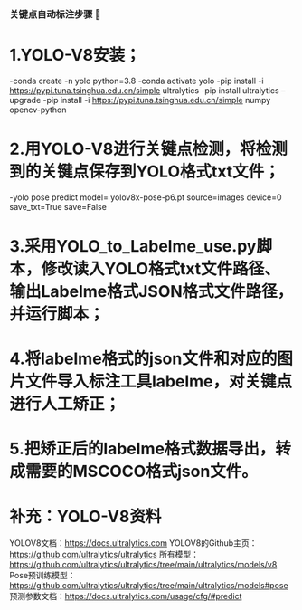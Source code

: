 ### 关键点自动标注步骤 👋
# 1.YOLO-V8安装；
-conda create -n yolo python=3.8
-conda activate yolo
-pip install -i https://pypi.tuna.tsinghua.edu.cn/simple ultralytics
-pip install ultralytics –upgrade
-pip install -i https://pypi.tuna.tsinghua.edu.cn/simple numpy opencv-python 
# 2.用YOLO-V8进行关键点检测，将检测到的关键点保存到YOLO格式txt文件；
-yolo pose predict model= yolov8x-pose-p6.pt source=images device=0 save_txt=True save=False
# 3.采用YOLO_to_Labelme_use.py脚本，修改读入YOLO格式txt文件路径、输出Labelme格式JSON格式文件路径，并运行脚本；
# 4.将labelme格式的json文件和对应的图片文件导入标注工具labelme，对关键点进行人工矫正；
# 5.把矫正后的labelme格式数据导出，转成需要的MSCOCO格式json文件。

# 补充：YOLO-V8资料
YOLOV8文档：https://docs.ultralytics.com
YOLOV8的Github主页：https://github.com/ultralytics/ultralytics
所有模型：https://github.com/ultralytics/ultralytics/tree/main/ultralytics/models/v8
Pose预训练模型：https://github.com/ultralytics/ultralytics/tree/main/ultralytics/models#pose
预测参数文档：https://docs.ultralytics.com/usage/cfg/#predict
